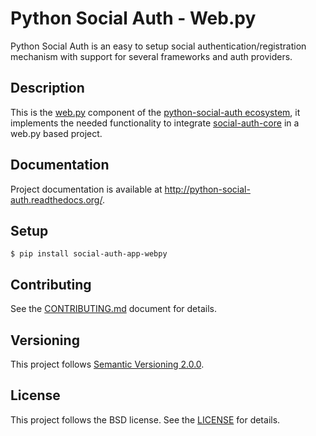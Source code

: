 # Python Social Auth - Web.py

Python Social Auth is an easy to setup social authentication/registration
mechanism with support for several frameworks and auth providers.

## Description

This is the [web.py](http://webpy.org/) component of the
[python-social-auth ecosystem](https://github.com/python-social-auth/social-core),
it implements the needed functionality to integrate
[social-auth-core](https://github.com/python-social-auth/social-core)
in a web.py based project.

## Documentation

Project documentation is available at http://python-social-auth.readthedocs.org/.

## Setup

```shell
$ pip install social-auth-app-webpy
```

## Contributing

See the [CONTRIBUTING.md](CONTRIBUTING.md) document for details.

## Versioning

This project follows [Semantic Versioning 2.0.0](http://semver.org/spec/v2.0.0.html).

## License

This project follows the BSD license. See the [LICENSE](LICENSE) for details.
